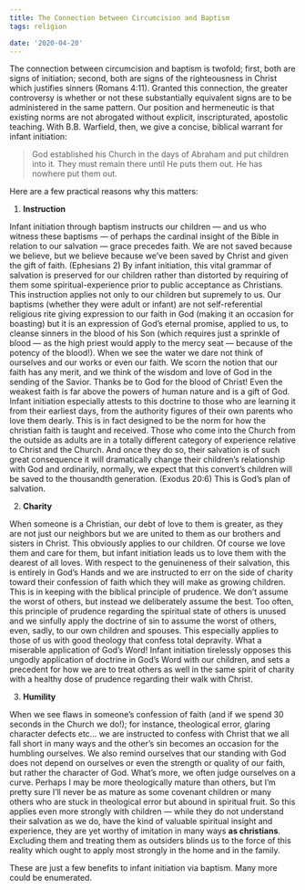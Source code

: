 ```yaml
---
title: The Connection between Circumcision and Baptism
tags: religion

date: '2020-04-20'
---
```


The connection between circumcision and baptism is twofold; first, both are signs of initiation; second, both are signs of the righteousness in Christ which justifies sinners (Romans 4:11). Granted this connection, the greater controversy is whether or not these substantially equivalent signs are to be administered in the same pattern. Our position and hermeneutic is that existing norms are not abrogated without explicit, inscripturated, apostolic teaching. With B.B. Warfield, then, we give a concise, biblical warrant for infant initiation:

> God established his Church in the days of Abraham and put children into it. They must remain there until He puts them out. He has nowhere put them out.

Here are a few practical reasons why this matters:

1. **Instruction**

Infant initiation through baptism instructs our children — and us who witness these baptisms — of perhaps the cardinal insight of the Bible in relation to our salvation — grace precedes faith. We are not saved because we believe, but we believe because we’ve been saved by Christ and given the gift of faith. (Ephesians 2) By infant initiation, this vital grammar of salvation is preserved for our children rather than distorted by requiring of them some spiritual-experience prior to public acceptance as Christians. This instruction applies not only to our children but supremely to us. Our baptisms (whether they were adult or infant) are not self-referential religious rite giving expression to our faith in God (making it an occasion for boasting) but it is an expression of God’s eternal promise, applied to us, to cleanse sinners in the blood of his Son (which requires just a sprinkle of blood — as the high priest would apply to the mercy seat — because of the potency of the blood!). When we see the water we dare not think of ourselves and our works or even our faith. We scorn the notion that our faith has any merit, and we think of the wisdom and love of God in the sending of the Savior. Thanks be to God for the blood of Christ! Even the weakest faith is far above the powers of human nature and is a gift of God. Infant initiation especially attests to this doctrine to those who are learning it from their earliest days, from the authority figures of their own parents who love them dearly. This is in fact designed to be the norm for how the christian faith is taught and received. Those who come into the Church from the outside as adults are in a totally different category of experience relative to Christ and the Church. And once they do so, their salvation is of such great consequence it will dramatically change their children’s relationship with God and ordinarily, normally, we expect that this convert’s children will be saved to the thousandth generation. (Exodus 20:6) This is God’s plan of salvation.

2. **Charity**

When someone is a Christian, our debt of love to them is greater, as they are not just our neighbors but we are united to them as our brothers and sisters in Christ. This obviously applies to our children. Of course we love them and care for them, but infant initiation leads us to love them with the dearest of all loves. With respect to the genuineness of their salvation, this is entirely in God’s Hands and we are instructed to err on the side of charity toward their confession of faith which they will make as growing children. This is in keeping with the biblical principle of prudence. We don’t assume the worst of others, but instead we deliberately assume the best. Too often, this principle of prudence regarding the spiritual state of others is unused and we sinfully apply the doctrine of sin to assume the worst of others, even, sadly, to our own children and spouses. This especially applies to those of us with good theology that confess total depravity. What a miserable application of God’s Word! Infant initiation tirelessly opposes this ungodly application of doctrine in God’s Word with our children, and sets a precedent for how we are to treat others as well in the same spirit of charity with a healthy dose of prudence regarding their walk with Christ.

3. **Humility**

When we see flaws in someone’s confession of faith (and if we spend 30 seconds in the Church we do!); for instance, theological error, glaring character defects etc… we are instructed to confess with Christ that we all fall short in many ways and the other’s sin becomes an occasion for the humbling ourselves. We also remind ourselves that our standing with God does not depend on ourselves or even the strength or quality of our faith, but rather the character of God. What’s more, we often judge ourselves on a curve. Perhaps I may be more theologically mature than others, but I’m pretty sure I’ll never be as mature as some covenant children or many others who are stuck in theological error but abound in spiritual fruit. So this applies even more strongly with children — while they do not understand their salvation as we do, have the kind of valuable spiritual insight and experience, they are yet worthy of imitation in many ways **as christians**. Excluding them and treating them as outsiders blinds us to the force of this reality which ought to apply most strongly in the home and in the family.

These are just a few benefits to infant initiation via baptism. Many more could be enumerated.
